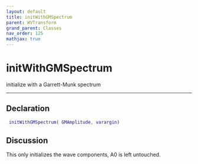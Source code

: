 ```yaml
---
layout: default
title: initWithGMSpectrum
parent: WVTransform
grand_parent: Classes
nav_order: 125
mathjax: true
---
```


#  initWithGMSpectrum

initialize with a Garrett-Munk spectrum


---

## Declaration
```matlab
 initWithGMSpectrum( GMAmplitude, varargin)
```
## Discussion

  This only initializes the wave components, A0 is left untouched.
 
    
